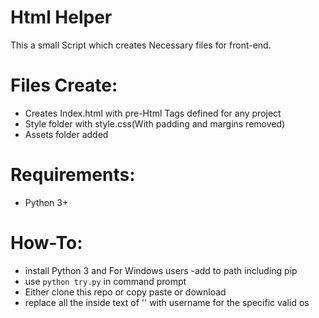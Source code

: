 # **Html Helper**

This a small Script which creates Necessary files for front-end.


# Files Create:
- Creates Index.html with pre-Html Tags defined for any project
- Style folder with style.css(With padding and margins removed)
- Assets folder added


# Requirements:
* Python 3+

# How-To:
- install Python 3  and For Windows users -add to path including pip
- use `python try.py` in command prompt 
- Either clone this repo or copy paste or download
- replace all the inside text of ''  with username for the specific valid os
